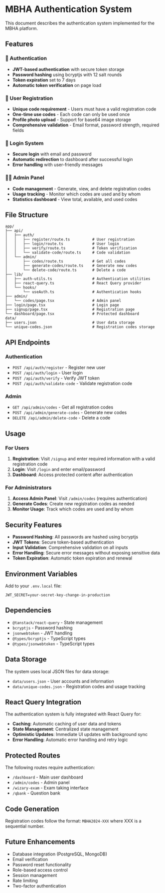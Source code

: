 # MBHA Authentication System

This document describes the authentication system implemented for the MBHA platform.

## Features

### 🔐 Authentication
- **JWT-based authentication** with secure token storage
- **Password hashing** using bcryptjs with 12 salt rounds
- **Token expiration** set to 7 days
- **Automatic token verification** on page load

### 📝 User Registration
- **Unique code requirement** - Users must have a valid registration code
- **One-time use codes** - Each code can only be used once
- **Profile photo upload** - Support for base64 image storage
- **Comprehensive validation** - Email format, password strength, required fields

### 🔑 Login System
- **Secure login** with email and password
- **Automatic redirection** to dashboard after successful login
- **Error handling** with user-friendly messages

### 👨‍💼 Admin Panel
- **Code management** - Generate, view, and delete registration codes
- **Usage tracking** - Monitor which codes are used and by whom
- **Statistics dashboard** - View total, available, and used codes

## File Structure

```
app/
├── api/
│   ├── auth/
│   │   ├── register/route.ts          # User registration
│   │   ├── login/route.ts             # User login
│   │   ├── verify/route.ts            # Token verification
│   │   └── validate-code/route.ts     # Code validation
│   └── admin/
│       ├── codes/route.ts             # Get all codes
│       ├── generate-codes/route.ts    # Generate new codes
│       └── delete-code/route.ts       # Delete a code
├── lib/
│   ├── auth-utils.ts                  # Authentication utilities
│   ├── react-query.ts                 # React Query provider
│   └── hooks/
│       └── useAuth.ts                 # Authentication hooks
├── admin/
│   └── codes/page.tsx                 # Admin panel
├── login/page.tsx                     # Login page
├── signup/page.tsx                    # Registration page
└── dashboard/page.tsx                 # Protected dashboard
data/
├── users.json                         # User data storage
└── unique-codes.json                  # Registration codes storage
```

## API Endpoints

### Authentication
- `POST /api/auth/register` - Register new user
- `POST /api/auth/login` - User login
- `POST /api/auth/verify` - Verify JWT token
- `POST /api/auth/validate-code` - Validate registration code

### Admin
- `GET /api/admin/codes` - Get all registration codes
- `POST /api/admin/generate-codes` - Generate new codes
- `DELETE /api/admin/delete-code` - Delete a code

## Usage

### For Users
1. **Registration**: Visit `/signup` and enter required information with a valid registration code
2. **Login**: Visit `/login` and enter email/password
3. **Dashboard**: Access protected content after authentication

### For Administrators
1. **Access Admin Panel**: Visit `/admin/codes` (requires authentication)
2. **Generate Codes**: Create new registration codes as needed
3. **Monitor Usage**: Track which codes are used and by whom

## Security Features

- **Password Hashing**: All passwords are hashed using bcryptjs
- **JWT Tokens**: Secure token-based authentication
- **Input Validation**: Comprehensive validation on all inputs
- **Error Handling**: Secure error messages without exposing sensitive data
- **Token Expiration**: Automatic token expiration and renewal

## Environment Variables

Add to your `.env.local` file:
```
JWT_SECRET=your-secret-key-change-in-production
```

## Dependencies

- `@tanstack/react-query` - State management
- `bcryptjs` - Password hashing
- `jsonwebtoken` - JWT handling
- `@types/bcryptjs` - TypeScript types
- `@types/jsonwebtoken` - TypeScript types

## Data Storage

The system uses local JSON files for data storage:
- `data/users.json` - User accounts and information
- `data/unique-codes.json` - Registration codes and usage tracking

## React Query Integration

The authentication system is fully integrated with React Query for:
- **Caching**: Automatic caching of user data and tokens
- **State Management**: Centralized state management
- **Optimistic Updates**: Immediate UI updates with background sync
- **Error Handling**: Automatic error handling and retry logic

## Protected Routes

The following routes require authentication:
- `/dashboard` - Main user dashboard
- `/admin/codes` - Admin panel
- `/wizary-exam` - Exam taking interface
- `/qbank` - Question bank

## Code Generation

Registration codes follow the format: `MBHA2024-XXX` where XXX is a sequential number.

## Future Enhancements

- Database integration (PostgreSQL, MongoDB)
- Email verification
- Password reset functionality
- Role-based access control
- Session management
- Rate limiting
- Two-factor authentication 